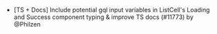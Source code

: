 - [TS + Docs] Include potential gql input variables in ListCell's Loading and Success component typing & improve TS docs (#11773) by @Philzen
